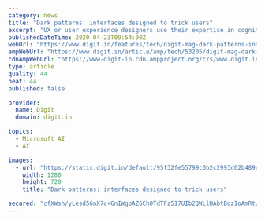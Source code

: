 ```yaml
---
category: news
title: "Dark patterns: interfaces designed to trick users"
excerpt: "UX or user experience designers use their expertise in cognitive psychology and usability to conjure ... the actual download button is a tiny speck concealed in a pool of treachery. services today tend to lure customers by offering them a free trial ..."
publishedDateTime: 2020-04-23T09:54:00Z
webUrl: "https://www.digit.in/features/tech/digit-mag-dark-patterns-interfaces-designed-to-trick-users-53205.html"
ampWebUrl: "https://www.digit.in/article/amp/tech/53205/digit-mag-dark-patterns-interfaces-designed-to-trick-users"
cdnAmpWebUrl: "https://www-digit-in.cdn.ampproject.org/c/s/www.digit.in/article/amp/tech/53205/digit-mag-dark-patterns-interfaces-designed-to-trick-users"
type: article
quality: 44
heat: 44
published: false

provider:
  name: Digit
  domain: digit.in

topics:
  - Microsoft AI
  - AI

images:
  - url: "https://static.digit.in/default/95f32fe55799c0b2c2993d02b489e715433300f9.jpeg"
    width: 1280
    height: 720
    title: "Dark patterns: interfaces designed to trick users"

secured: "cfXWsh/yLesd56nX7c+GnIWgoAZ6Ch0TdTFz517UIb2QWLlHAbtBqzIoAmRt/eZog76XXCVPXAvsbj4xopu2rqjgvERFWTGLbo+x27hW3Wq8dy2JqN4mGJNKxriWNA6kfSXS491hd2kQAZVkwA/ycP2nHAg9TVi9QJRBCt/ZnxrYejgwrGKtYShUIqLLTfYgT8LnkbHcf6u6ZbCvAE7lSCrPnkwV/HoQ106LG1SWJBfrv4tQGezQHxNknZtGSoFw+skc7gHJmpQqcGXROi5mKvTguIqBX/TUUEpxmz4iNFPeHCu5ksdMNrESnWUflCXW;Y6gwoOweBqXENXRTKWD63A=="
---
```



